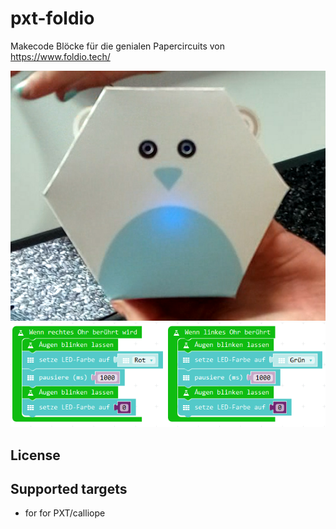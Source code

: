 # pxt-foldio
Makecode Blöcke für die genialen Papercircuits von https://www.foldio.tech/

![](https://github.com/MKleinSB/pxt-foldio/blob/master/foldio2.png) 
![](https://github.com/MKleinSB/pxt-foldio/blob/master/foldio.png) 


## License



## Supported targets

* for for PXT/calliope


